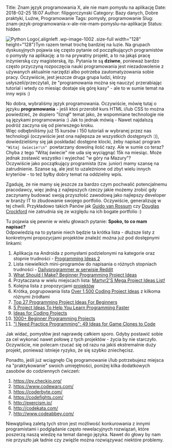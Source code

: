 Title: Znam język programowania X, ale nie mam pomysłu na aplikację
Date: 2018-02-25 18:07
Author: filipgorczynski
Category: Bazy danych, Dobre praktyki, Luźne, Programowanie
Tags: pomysły, programowanie
Slug: znam-jezyk-programowania-x-ale-nie-mam-pomyslu-na-aplikacje
Status: hidden

![Python Logo](https://filipgorczynski.files.wordpress.com/2015/04/python1.png){.alignleft .wp-image-1002 .size-full width="128" height="128"}Tym razem temat trochę bardziej na luzie. Na grupach dyskusyjnych pojawia się często pytanie od początkujących programistów o pomysły na aplikację: a to na prywatny projekt, a to na jakąś pracę inżynierską czy magisterską, itp. Pytania te są **dziwne**, ponieważ bardzo często przyczyną rozpoczęcia nauki programowania jest niezadowolenie z używanych aktualnie narzędzi albo potrzeba zautomatyzowania sobie pracy. Oczywiście, jest jeszcze druga grupa ludzi, którzy usłyszeli/przeczytali, że "programowania można się nauczyć przerabiając tutorial i wtedy co miesiąc dostaje się górę kasy" - ale to w sumie temat na inny wpis :)

No dobra, wybraliśmy język programowania. Oczywiście, mówię tutaj o języku **programowania** - jeśli ktoś przerobił kurs HTML i/lub CSS to można powiedzieć, że dopiero "liznął" temat jako, że wspomniane technologie nie są językami programowania :) Jak to jednak mówią - Nawet najdalszą podróż zaczyna się od pierwszego kroku.  
Więc odbębniliśmy już 15 kursów i 150 tutoriali w wybranej przez nas technologii (oczywiście jest ona najlepsza ze wszystkich dostępnych :)), dowiedzieliśmy się jak poskładać dostępne klocki, żeby napisać program `"Witaj świecie!\n"`  powtarzany dowolną ilość razy. Ale w sumie co teraz? Chyba z tego "Witaj świecie" nie uda się wyciągnąć 15k na miesiąc. Może jednak zostawić wszystko i wyjechać "w góry na Mazury"?  
Oczywiście jako początkujący programista (tzw. junior) mamy szansę na zatrudnienie. Szanse są, ale jest to uzależnione od zbyt wielu innych kryteriów - to też byłby dobry temat na oddzielny wpis.

Zgaduję, że nie mamy się jeszcze za bardzo czym pochwalić potencjalnemu pracodawcy, więc jedną z najlepszych rzeczy jakie możemy zrobić gdy zaczynamy budować swoją przyszłość zawodową jako najlepszy developer w branży IT to zbudowanie swojego portfolio. Oczywiście, generalizuję w tej chwili. Przykładowo takich Panów jak [Guido van Rossum](https://pl.wikipedia.org/wiki/Guido_van_Rossum) czy [Douglas Crockford](https://en.wikipedia.org/wiki/Douglas_Crockford) nie zatrudnia się ze względu na ich bogate portfolio :)

Tu pojawia się pewnie w wielu głowach pytanie: **Spoko, to co mam napisać?**  
Odpowiedzią na to pytanie niech będzie ta krótka lista - dłuższe listy z konkretnymi propozycjami projektów znaleźć można już pod dostępnymi linkami:

1.  Aplikacja na Androida z pomysłami podzielonymi na kategorie oraz stopnie trudności - [Programming Ideas 2](https://play.google.com/store/apps/details?id=com.alansa.ideabag2)
2.  Lista niewielkich mini-programów do napisania o różnych stopniach trudności - [Dailyprogrammer w serwisie Reddit](https://www.reddit.com/r/dailyprogrammer/)
3.  [What Should I Make? Beginner Programming Project Ideas](http://www.programmingforbeginnersbook.com/blog/what_should_i_make_beginner_programming_project_ideas/)
4.  Przytaczana w wielu miejscach lista: [Martyr2'S Mega Project Ideas List!](http://www.dreamincode.net/forums/topic/78802-martyr2s-mega-project-ideas-list/)
5.  Kolejna lista z propozycjami [projektów](https://github.com/karan/Projects)
6.  Krótka, pogrupowania lista [Over 1,500 Coding Project Ideas](https://www.linuxtrainingacademy.com/projects/) z kilkoma różnymi źródłami
7.  [Top 27 Programming Project Ideas For Beginners](http://www.lovelycoding.org/2017/01/programming-project-ideas.html)
8.  [5 Project Ideas To Help You Learn Programming Faster](https://www.makeuseof.com/tag/5-project-ideas-help-learn-programming-faster/)
9.  [Ideas for Coding Projects](http://www.codeconquest.com/programming-projects/ideas-for-programming-projects/)
10. [1000+ Beginner Programming Projects](https://www.reddit.com/r/learnprogramming/comments/2a9ygh/1000_beginner_programming_projects_xpost/)
11. ["I Need Practice Programming": 49 Ideas for Game Clones to Code](http://inventwithpython.com/blog/2012/02/20/i-need-practice-programming-49-ideas-for-game-clones-to-code/)

Jak widać, pomysłów jest naprawdę całkiem sporo. Gdyby postawić sobie za cel wykonać nawet połowę z tych projektów - życia by nie starczyło. Oczywiście, nie polecam rzucać się od razu na jakiś ekstremalnie duży projekt, ponieważ istnieje ryzyko, że się szybko zniechęcisz.

Ponadto, jeśli już wciągnęło Cię programowanie i/lub potrzebujesz miejsca na "praktykowanie" swoich umiejętności, poniżej kilka dodatkowych zasobów do codziennych ćwiczeń:

1.  <https://py.checkio.org/>
2.  <https://www.codewars.com/>
3.  <https://coderbyte.com/>
4.  <https://codefights.com/>
5.  <http://exercism.io/>
6.  <http://codekata.com/>
7.  <http://www.codeabbey.com/>

Niewątpliwą zaletą tych stron jest możliwość konkurowania z innymi programistami i podglądanie często rewelacyjnych rozwiązań, które poszerzą naszą wiedzę na temat danego języka. Nawet do głowy by nam nie przyszło jak ładnie czy zwięźle można rozwiązywać niektóre problemy.

 
